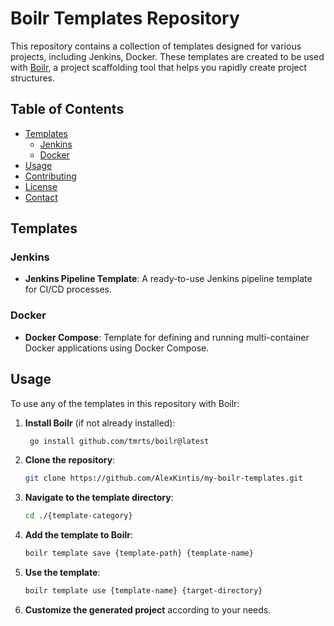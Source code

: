 # Boilr Templates Repository

This repository contains a collection of templates designed for various projects, including Jenkins, Docker<!--, Kubernetes, and more -->. These templates are created to be used with [Boilr](https://github.com/tmrts/boilr), a project scaffolding tool that helps you rapidly create project structures.

## Table of Contents

<!-- - [Introduction](#introduction) -->
- [Templates](#templates)
  - [Jenkins](#jenkins)
  - [Docker](#docker)
  <!--- [Ansible](#ansible)-->
  <!--- [Kubernetes](#kubernetes)-->
  <!--- [Terraform](#terraform)-->
- [Usage](#usage)
- [Contributing](#contributing)
- [License](#license)
- [Contact](#contact)

<!--## Introduction-->

<!--This repository is a comprehensive resource for high-quality templates tailored for various project needs. Each template is crafted to ensure easy customization and integration into your workflow, helping you save time and avoid common setup pitfalls. These templates are designed to be used with Boilr, making project setup faster and more efficient.-->

## Templates

### Jenkins

- **Jenkins Pipeline Template**: A ready-to-use Jenkins pipeline template for CI/CD processes.
<!--- **Multibranch Pipeline**: Template for setting up multibranch pipelines in Jenkins.-->
<!--- **Jenkins Configuration as Code (JCasC)**: Template for managing Jenkins configuration using YAML files.-->

### Docker

- **Docker Compose**: Template for defining and running multi-container Docker applications using Docker Compose.
<!--- **Dockerfile Template**: A basic Dockerfile template for building Docker images.-->
<!--- **Docker Swarm**: Template for setting up a Docker Swarm cluster.-->

<!--### Ansible-->

<!--- **Playbook Template**: A basic template for writing Ansible playbooks.-->
<!--- **Role Template**: Template for creating reusable Ansible roles.-->
<!--- **Inventory Template**: Template for managing Ansible inventory files.-->

<!--### Kubernetes-->

<!--- **Kubernetes Deployment**: A template for deploying applications on Kubernetes.-->
<!--- **Helm Chart**: Template for creating Helm charts to manage Kubernetes applications.-->
<!--- **Kustomize**: Template for customizing Kubernetes configurations using Kustomize.-->

<!--### Terraform-->

<!--- **AWS Infrastructure**: A Terraform template for setting up AWS infrastructure.-->
<!--- **Azure Infrastructure**: Template for provisioning Azure resources using Terraform.-->
<!--- **GCP Infrastructure**: Template for managing Google Cloud Platform resources with Terraform.-->

## Usage

To use any of the templates in this repository with Boilr:

1. **Install Boilr** (if not already installed):

   ```bash
    go install github.com/tmrts/boilr@latest
   ```

2. **Clone the repository**:

   ```bash
   git clone https://github.com/AlexKintis/my-boilr-templates.git
   ```

3. **Navigate to the template directory**:

   ```bash
   cd ./{template-category}
   ```

4. **Add the template to Boilr**:

   ```bash
   boilr template save {template-path} {template-name}
   ```

5. **Use the template**:

   ```bash
   boilr template use {template-name} {target-directory}
   ```

6. **Customize the generated project** according to your needs.
